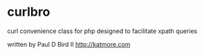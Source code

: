 curlbro
=======

curl convenience class for php designed to facilitate xpath queries

written by Paul D Bird II 
http://katmore.com
